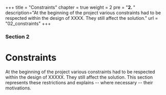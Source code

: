 +++
title = "Constraints"
chapter = true
weight = 2
pre = "<b>2. </b>"
description="At the beginning of the project various constraints had to be respected within the design of XXXX. They still affect the solution."
url = "02_constraints"
+++

### Section 2

# Constraints

At the beginning of the project various constraints had to be respected within the design of XXXXX.
They still affect the solution.
This section represents these restrictions and explains -- where necessary -- their motivations.
